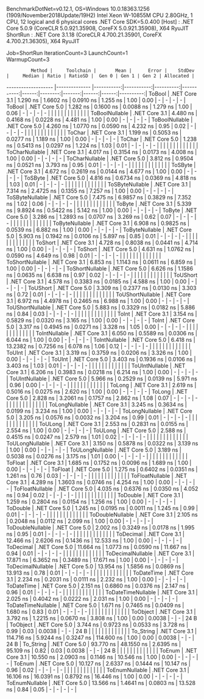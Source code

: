 
BenchmarkDotNet=v0.12.1, OS=Windows 10.0.18363.1256 (1909/November2018Update/19H2)
Intel Xeon W-10855M CPU 2.80GHz, 1 CPU, 12 logical and 6 physical cores
.NET Core SDK=5.0.400
  [Host]   : .NET Core 5.0.9 (CoreCLR 5.0.921.35908, CoreFX 5.0.921.35908), X64 RyuJIT
  ShortRun : .NET Core 3.1.18 (CoreCLR 4.700.21.35901, CoreFX 4.700.21.36305), X64 RyuJIT

Job=ShortRun  IterationCount=3  LaunchCount=1  
WarmupCount=3  

             Method |     Toolchain |       Mean |      Error |    StdDev |     Median | Ratio | RatioSD |  Gen 0 | Gen 1 | Gen 2 | Allocated |
------------------- |-------------- |-----------:|-----------:|----------:|-----------:|------:|--------:|-------:|------:|------:|----------:|
             ToBool | .NET Core 3.1 |   1.290 ns |  1.6602 ns | 0.0910 ns |   1.255 ns |  1.00 |    0.00 |      - |     - |     - |         - |
             ToBool | .NET Core 5.0 |   1.282 ns |  0.1600 ns | 0.0088 ns |   1.279 ns |  1.00 |    0.06 |      - |     - |     - |         - |
                    |               |            |            |           |            |       |         |        |       |       |           |
     ToBoolNullable | .NET Core 3.1 |   4.480 ns |  0.4168 ns | 0.0228 ns |   4.481 ns |  1.00 |    0.00 |      - |     - |     - |         - |
     ToBoolNullable | .NET Core 5.0 |   4.260 ns |  1.0770 ns | 0.0590 ns |   4.232 ns |  0.95 |    0.02 |      - |     - |     - |         - |
                    |               |            |            |           |            |       |         |        |       |       |           |
             ToChar | .NET Core 3.1 |   1.199 ns |  0.5053 ns | 0.0277 ns |   1.189 ns |  1.00 |    0.00 |      - |     - |     - |         - |
             ToChar | .NET Core 5.0 |   1.238 ns |  0.5413 ns | 0.0297 ns |   1.224 ns |  1.03 |    0.01 |      - |     - |     - |         - |
                    |               |            |            |           |            |       |         |        |       |       |           |
     ToCharNullable | .NET Core 3.1 |   4.017 ns |  0.3154 ns | 0.0173 ns |   4.008 ns |  1.00 |    0.00 |      - |     - |     - |         - |
     ToCharNullable | .NET Core 5.0 |   3.812 ns |  0.9504 ns | 0.0521 ns |   3.793 ns |  0.95 |    0.01 |      - |     - |     - |         - |
                    |               |            |            |           |            |       |         |        |       |       |           |
            ToSByte | .NET Core 3.1 |   4.672 ns |  0.2619 ns | 0.0144 ns |   4.677 ns |  1.00 |    0.00 |      - |     - |     - |         - |
            ToSByte | .NET Core 5.0 |   4.816 ns |  0.6734 ns | 0.0369 ns |   4.818 ns |  1.03 |    0.01 |      - |     - |     - |         - |
                    |               |            |            |           |            |       |         |        |       |       |           |
    ToSByteNullable | .NET Core 3.1 |   7.314 ns |  2.4725 ns | 0.1355 ns |   7.257 ns |  1.00 |    0.00 |      - |     - |     - |         - |
    ToSByteNullable | .NET Core 5.0 |   7.475 ns |  6.9857 ns | 0.3829 ns |   7.352 ns |  1.02 |    0.06 |      - |     - |     - |         - |
                    |               |            |            |           |            |       |         |        |       |       |           |
             ToByte | .NET Core 3.1 |   5.339 ns |  9.8924 ns | 0.5422 ns |   5.142 ns |  1.00 |    0.00 |      - |     - |     - |         - |
             ToByte | .NET Core 5.0 |   3.286 ns |  1.2893 ns | 0.0707 ns |   3.269 ns |  0.62 |    0.07 |      - |     - |     - |         - |
                    |               |            |            |           |            |       |         |        |       |       |           |
     ToByteNullable | .NET Core 3.1 |   6.908 ns |  0.9825 ns | 0.0539 ns |   6.882 ns |  1.00 |    0.00 |      - |     - |     - |         - |
     ToByteNullable | .NET Core 5.0 |   5.903 ns |  0.1942 ns | 0.0106 ns |   5.897 ns |  0.85 |    0.01 |      - |     - |     - |         - |
                    |               |            |            |           |            |       |         |        |       |       |           |
            ToShort | .NET Core 3.1 |   4.728 ns |  0.8038 ns | 0.0441 ns |   4.714 ns |  1.00 |    0.00 |      - |     - |     - |         - |
            ToShort | .NET Core 5.0 |   4.631 ns |  1.0762 ns | 0.0590 ns |   4.649 ns |  0.98 |    0.01 |      - |     - |     - |         - |
                    |               |            |            |           |            |       |         |        |       |       |           |
    ToShortNullable | .NET Core 3.1 |   6.853 ns |  1.1143 ns | 0.0611 ns |   6.859 ns |  1.00 |    0.00 |      - |     - |     - |         - |
    ToShortNullable | .NET Core 5.0 |   6.626 ns |  1.1586 ns | 0.0635 ns |   6.638 ns |  0.97 |    0.02 |      - |     - |     - |         - |
                    |               |            |            |           |            |       |         |        |       |       |           |
           ToUShort | .NET Core 3.1 |   4.578 ns |  0.3383 ns | 0.0185 ns |   4.588 ns |  1.00 |    0.00 |      - |     - |     - |         - |
           ToUShort | .NET Core 5.0 |   3.309 ns |  0.2377 ns | 0.0130 ns |   3.303 ns |  0.72 |    0.01 |      - |     - |     - |         - |
                    |               |            |            |           |            |       |         |        |       |       |           |
   ToUShortNullable | .NET Core 3.1 |   6.972 ns |  4.4978 ns | 0.2465 ns |   6.988 ns |  1.00 |    0.00 |      - |     - |     - |         - |
   ToUShortNullable | .NET Core 5.0 |   5.883 ns |  0.3329 ns | 0.0182 ns |   5.886 ns |  0.84 |    0.03 |      - |     - |     - |         - |
                    |               |            |            |           |            |       |         |        |       |       |           |
              ToInt | .NET Core 3.1 |   3.154 ns |  0.5829 ns | 0.0320 ns |   3.165 ns |  1.00 |    0.00 |      - |     - |     - |         - |
              ToInt | .NET Core 5.0 |   3.317 ns |  0.4945 ns | 0.0271 ns |   3.328 ns |  1.05 |    0.00 |      - |     - |     - |         - |
                    |               |            |            |           |            |       |         |        |       |       |           |
      ToIntNullable | .NET Core 3.1 |   6.050 ns |  0.5589 ns | 0.0306 ns |   6.044 ns |  1.00 |    0.00 |      - |     - |     - |         - |
      ToIntNullable | .NET Core 5.0 |   6.418 ns | 13.2382 ns | 0.7256 ns |   6.078 ns |  1.06 |    0.12 |      - |     - |     - |         - |
                    |               |            |            |           |            |       |         |        |       |       |           |
             ToUInt | .NET Core 3.1 |   3.319 ns |  0.3759 ns | 0.0206 ns |   3.326 ns |  1.00 |    0.00 |      - |     - |     - |         - |
             ToUInt | .NET Core 5.0 |   3.403 ns |  0.1936 ns | 0.0106 ns |   3.403 ns |  1.03 |    0.01 |      - |     - |     - |         - |
                    |               |            |            |           |            |       |         |        |       |       |           |
     ToUIntNullable | .NET Core 3.1 |   6.206 ns |  0.3983 ns | 0.0218 ns |   6.214 ns |  1.00 |    0.00 |      - |     - |     - |         - |
     ToUIntNullable | .NET Core 5.0 |   5.966 ns |  0.2529 ns | 0.0139 ns |   5.971 ns |  0.96 |    0.00 |      - |     - |     - |         - |
                    |               |            |            |           |            |       |         |        |       |       |           |
             ToLong | .NET Core 3.1 |   2.619 ns |  0.5016 ns | 0.0275 ns |   2.620 ns |  1.00 |    0.00 |      - |     - |     - |         - |
             ToLong | .NET Core 5.0 |   2.828 ns |  3.2061 ns | 0.1757 ns |   2.862 ns |  1.08 |    0.07 |      - |     - |     - |         - |
                    |               |            |            |           |            |       |         |        |       |       |           |
     ToLongNullable | .NET Core 3.1 |   3.245 ns |  0.3634 ns | 0.0199 ns |   3.234 ns |  1.00 |    0.00 |      - |     - |     - |         - |
     ToLongNullable | .NET Core 5.0 |   3.205 ns |  0.0576 ns | 0.0032 ns |   3.204 ns |  0.99 |    0.01 |      - |     - |     - |         - |
                    |               |            |            |           |            |       |         |        |       |       |           |
            ToULong | .NET Core 3.1 |   2.553 ns |  0.2831 ns | 0.0155 ns |   2.554 ns |  1.00 |    0.00 |      - |     - |     - |         - |
            ToULong | .NET Core 5.0 |   2.588 ns |  0.4515 ns | 0.0247 ns |   2.579 ns |  1.01 |    0.02 |      - |     - |     - |         - |
                    |               |            |            |           |            |       |         |        |       |       |           |
    ToULongNullable | .NET Core 3.1 |   3.150 ns |  0.5878 ns | 0.0322 ns |   3.139 ns |  1.00 |    0.00 |      - |     - |     - |         - |
    ToULongNullable | .NET Core 5.0 |   3.189 ns |  0.5038 ns | 0.0276 ns |   3.175 ns |  1.01 |    0.00 |      - |     - |     - |         - |
                    |               |            |            |           |            |       |         |        |       |       |           |
            ToFloat | .NET Core 3.1 |   1.685 ns |  0.1752 ns | 0.0096 ns |   1.689 ns |  1.00 |    0.00 |      - |     - |     - |         - |
            ToFloat | .NET Core 5.0 |   1.275 ns |  0.6402 ns | 0.0351 ns |   1.261 ns |  0.76 |    0.03 |      - |     - |     - |         - |
                    |               |            |            |           |            |       |         |        |       |       |           |
    ToFloatNullable | .NET Core 3.1 |   4.289 ns |  1.3603 ns | 0.0746 ns |   4.254 ns |  1.00 |    0.00 |      - |     - |     - |         - |
    ToFloatNullable | .NET Core 5.0 |   4.035 ns |  0.6376 ns | 0.0350 ns |   4.052 ns |  0.94 |    0.02 |      - |     - |     - |         - |
                    |               |            |            |           |            |       |         |        |       |       |           |
           ToDouble | .NET Core 3.1 |   1.259 ns |  0.2804 ns | 0.0154 ns |   1.256 ns |  1.00 |    0.00 |      - |     - |     - |         - |
           ToDouble | .NET Core 5.0 |   1.245 ns |  0.0195 ns | 0.0011 ns |   1.245 ns |  0.99 |    0.01 |      - |     - |     - |         - |
                    |               |            |            |           |            |       |         |        |       |       |           |
   ToDoubleNullable | .NET Core 3.1 |   2.105 ns |  0.2048 ns | 0.0112 ns |   2.099 ns |  1.00 |    0.00 |      - |     - |     - |         - |
   ToDoubleNullable | .NET Core 5.0 |   2.002 ns |  0.3249 ns | 0.0178 ns |   1.995 ns |  0.95 |    0.01 |      - |     - |     - |         - |
                    |               |            |            |           |            |       |         |        |       |       |           |
          ToDecimal | .NET Core 3.1 |  12.466 ns |  2.6206 ns | 0.1436 ns |  12.533 ns |  1.00 |    0.00 |      - |     - |     - |         - |
          ToDecimal | .NET Core 5.0 |  11.664 ns |  1.0773 ns | 0.0590 ns |  11.667 ns |  0.94 |    0.01 |      - |     - |     - |         - |
                    |               |            |            |           |            |       |         |        |       |       |           |
  ToDecimalNullable | .NET Core 3.1 |  17.871 ns |  6.3652 ns | 0.3489 ns |  17.671 ns |  1.00 |    0.00 |      - |     - |     - |         - |
  ToDecimalNullable | .NET Core 5.0 |  13.954 ns |  1.5856 ns | 0.0869 ns |  13.913 ns |  0.78 |    0.01 |      - |     - |     - |         - |
                    |               |            |            |           |            |       |         |        |       |       |           |
         ToDateTime | .NET Core 3.1 |   2.234 ns |  0.2031 ns | 0.0111 ns |   2.232 ns |  1.00 |    0.00 |      - |     - |     - |         - |
         ToDateTime | .NET Core 5.0 |   2.151 ns |  0.6860 ns | 0.0376 ns |   2.147 ns |  0.96 |    0.01 |      - |     - |     - |         - |
                    |               |            |            |           |            |       |         |        |       |       |           |
 ToDateTimeNullable | .NET Core 3.1 |   2.025 ns |  0.4042 ns | 0.0222 ns |   2.031 ns |  1.00 |    0.00 |      - |     - |     - |         - |
 ToDateTimeNullable | .NET Core 5.0 |   1.671 ns |  0.7465 ns | 0.0409 ns |   1.680 ns |  0.83 |    0.01 |      - |     - |     - |         - |
                    |               |            |            |           |            |       |         |        |       |       |           |
           ToObject | .NET Core 3.1 |   3.792 ns |  1.2215 ns | 0.0670 ns |   3.808 ns |  1.00 |    0.00 | 0.0038 |     - |     - |      24 B |
           ToObject | .NET Core 5.0 |   3.744 ns |  0.9723 ns | 0.0533 ns |   3.728 ns |  0.99 |    0.03 | 0.0038 |     - |     - |      24 B |
                    |               |            |            |           |            |       |         |        |       |       |           |
          To_String | .NET Core 3.1 | 114.716 ns |  5.9244 ns | 0.3247 ns | 114.600 ns |  1.00 |    0.00 | 0.0038 |     - |     - |      24 B |
          To_String | .NET Core 5.0 |  93.770 ns | 48.1550 ns | 2.6395 ns |  95.109 ns |  0.82 |    0.03 | 0.0038 |     - |     - |      24 B |
                    |               |            |            |           |            |       |         |        |       |       |           |
             ToEnum | .NET Core 3.1 |  10.550 ns |  2.0903 ns | 0.1146 ns |  10.546 ns |  1.00 |    0.00 |      - |     - |     - |         - |
             ToEnum | .NET Core 5.0 |  10.127 ns |  2.6337 ns | 0.1444 ns |  10.147 ns |  0.96 |    0.02 |      - |     - |     - |         - |
                    |               |            |            |           |            |       |         |        |       |       |           |
     ToEnumNullable | .NET Core 3.1 |  16.106 ns | 16.0391 ns | 0.8792 ns |  16.446 ns |  1.00 |    0.00 |      - |     - |     - |         - |
     ToEnumNullable | .NET Core 5.0 |  13.566 ns |  1.4641 ns | 0.0803 ns |  13.528 ns |  0.84 |    0.05 |      - |     - |     - |         - |
